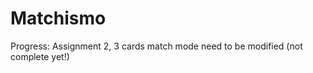 Matchismo
=========
Progress: Assignment 2, 
3 cards match mode need to be modified (not complete yet!)
